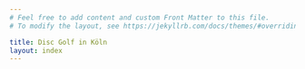 ```yaml
---
# Feel free to add content and custom Front Matter to this file.
# To modify the layout, see https://jekyllrb.com/docs/themes/#overriding-theme-defaults

title: Disc Golf in Köln
layout: index
---
```

